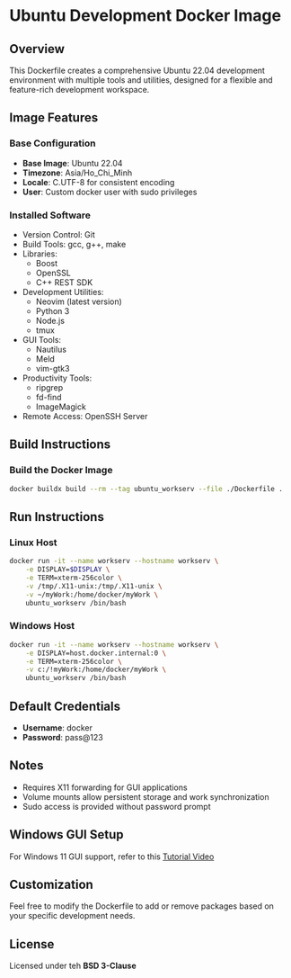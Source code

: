 # Ubuntu Development Docker Image

## Overview

This Dockerfile creates a comprehensive Ubuntu 22.04 development environment with multiple tools and utilities, designed for a flexible and feature-rich development workspace.

## Image Features

### Base Configuration
- **Base Image**: Ubuntu 22.04
- **Timezone**: Asia/Ho_Chi_Minh
- **Locale**: C.UTF-8 for consistent encoding
- **User**: Custom docker user with sudo privileges

### Installed Software
- Version Control: Git
- Build Tools: gcc, g++, make
- Libraries: 
  - Boost
  - OpenSSL
  - C++ REST SDK
- Development Utilities:
  - Neovim (latest version)
  - Python 3
  - Node.js
  - tmux
- GUI Tools:
  - Nautilus
  - Meld
  - vim-gtk3
- Productivity Tools:
  - ripgrep
  - fd-find
  - ImageMagick
- Remote Access: OpenSSH Server

## Build Instructions

### Build the Docker Image
```bash
docker buildx build --rm --tag ubuntu_workserv --file ./Dockerfile .
```

## Run Instructions

### Linux Host
```bash
docker run -it --name workserv --hostname workserv \
    -e DISPLAY=$DISPLAY \
    -e TERM=xterm-256color \
    -v /tmp/.X11-unix:/tmp/.X11-unix \
    -v ~/myWork:/home/docker/myWork \
    ubuntu_workserv /bin/bash
```

### Windows Host
```bash
docker run -it --name workserv --hostname workserv \
    -e DISPLAY=host.docker.internal:0 \
    -e TERM=xterm-256color \
    -v c:/!myWork:/home/docker/myWork \
    ubuntu_workserv /bin/bash
```

## Default Credentials
- **Username**: docker
- **Password**: pass@123

## Notes
- Requires X11 forwarding for GUI applications
- Volume mounts allow persistent storage and work synchronization
- Sudo access is provided without password prompt

## Windows GUI Setup
For Windows 11 GUI support, refer to this [Tutorial Video](https://www.youtube.com/watch?v=UEre6Bd75dw)

## Customization
Feel free to modify the Dockerfile to add or remove packages based on your specific development needs.

## License
Licensed under teh **BSD 3-Clause**
